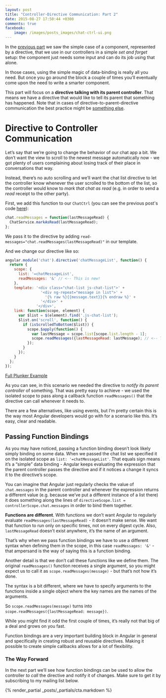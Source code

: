 ```yaml
---
layout: post
title: "Controller-Directive Communication: Part 2"
date: 2015-08-27 17:50:44 +0300
comments: true
facebook:
    image: /images/posts_images/chat-ctrl-ui.png
---
```


In the [previous part](http://www.codelord.net/2015/08/21/controller-directive-communication-scroll-to-bottom/) we saw the simple case of a component, represented by a directive, that we use in our controllers in a  simple *set and forget* setup: the component just needs some input and can do its job using that alone.

In those cases, using the simple magic of data-binding is really all you need. But once you go around the block a couple of times you’ll eventually come upon the need to write a smarter component.

This part will focus on a **directive talking with its parent controller**. That means we have a directive that would like to tell its parent that something has happened. Note that in cases of directive-to-parent-directive communication the best practice might be [something else](http://www.codelord.net/2014/03/30/writing-more-maintainable-angular-dot-js-directives/).

# Directive to Controller Communication

Let’s say that we’re going to change the behavior of our chat app a bit. We don’t want the view to scroll to the newest message automatically now - we got plenty of users complaining about losing track of their place in conversations that way.

Instead, there’s no auto scrolling and we’ll want the chat list directive to let the controller know whenever the user scrolled to the bottom of the list, so the controller would know to *mark that chat as read* (e.g. in order to send a *read* receipt to the other party).

First, we add this function to our `ChatCtrl` (you can see the previous post's code [here](http://plnkr.co/edit/uOF1YCv52wjqfDnrpxro)):

```javascript
chat.readMessages = function(lastMessageRead) {
  ChatService.markAsRead(lastMessageRead);
};
```

We pass it to the directive by adding `read-messages="chat.readMessages(lastMessageRead)"` in our template.

And we change our directive like so:

```javascript
angular.module('chat').directive('chatMessageList', function() {
  return {
    scope: {
      list: '=chatMessageList',
      readMessages: '&' // <-- This is new!
    },
    template: '<div class="chat-list js-chat-list">' +
                '<div ng-repeat="message in list">' + 
                  '{% raw %}{{message.text}}{% endraw %}' + 
                '</div>' +
              '</div>',
    link: function(scope, element) {
      var $list = $(element).find('.js-chat-list');
      $list.on('scroll', function() {
        if (isScrolledToBottom($list)) {
          scope.$apply(function() {
            var lastMessage = scope.list[scope.list.length - 1];
            scope.readMessages({lastMessageRead: lastMessage); // <-- This too
          });
        }
      });
    }
  };
});
```

[Full Plunker Example](http://plnkr.co/edit/eU4KWbSnCUYJdt3Aq9Vc)

As you can see, in this scenario we needed the directive to *notify its parent controller* of something. That was pretty easy to achieve - we used the isolated scope to pass along a callback function `readMessages()` that the directive can call whenever it needs to.

There are a few alternatives, like using events, but I’m pretty certain this is the way most Angular developers would go with for a scenario like this. It’s easy, clear and readable.

## Passing Function Bindings

As you may have noticed, passing a function binding doesn’t look likely simply binding on some data. When we passed the chat list we specified it on the isolated scope as `list: '=chatMessageList'`. That equals sign means it’s a “simple” data binding - Angular keeps evaluating the expression that the parent controller passes the directive and if it notices a change it syncs it to the directive’s scope.

You can imagine that Angular just regularly checks the value of `chat.messages` in the parent controller and whenever the expression returns a different value (e.g. because we’ve put a different instance of a list there) it does something along the lines of `directiveScope.list = controllerScope.chat.messages` in order to bind them together.

**Functions are different**. With functions we don’t want Angular to regularly evaluate `readMessages(lastMessageRead)` - it doesn’t make sense. We want that function to run only on specific times, not on every digest cycle. Also, `lastMessageRead` doesn’t exist anywhere, it’s the name of an argument.

That’s why when we pass function bindings we have to use a different syntax when defining them in the scope, in this case `readMessages: '&'` - that ampersand is the way of saying this is a function binding.

Another detail is that we don’t call these functions like we define them. The original `readMessages()` function receives a single argument, so you might expect us to call it as `scope.readMessages(message)` - but that’s not how it’s done.

The syntax is a bit different, where we have to specify arguments to the functions inside a single object where the key names are the names of the arguments.

So `scope.readMessages(message)` turns into `scope.readMessages({lastMessageRead: message})`.

While you might find it odd the first couple of times, it’s really not that big of a deal and grows on you fast.

Function bindings are a very important building block in Angular in general and specifically in creating robust and reusable directives. Making it possible to create simple callbacks allows for a lot of flexibility.

### The Way Forward

In the next part we’ll see how function bindings can be used to allow the controller *to call* the directive and notify it of changes. Make sure to get it by subscribing to my mailing list below.

{% render_partial _posts/_partials/cta.markdown %}
